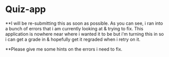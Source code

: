 # Quiz-app

**I will be re-submitting this as soon as possible. As you can see, i ran into a bunch of errors that i am currently looking at & trying to fix. This application is nowhere near where i wanted it to be but i'm turning this in so i can get a grade in & hopefully get it regraded when i retry on it. 

**Please give me some hints on the errors i need to fix.